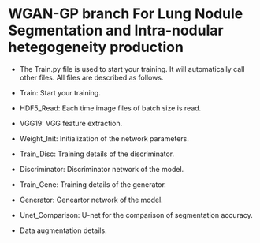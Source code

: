 # WGAN-GP branch For Lung Nodule Segmentation and Intra-nodular hetegogeneity production

* The Train.py file is used to start your training. It will automatically call other files. All files are described as follows.

* Train: Start your training.

* HDF5_Read: Each time image files of batch size is read. 

* VGG19: VGG feature extraction.

* Weight_Init: Initialization of the network parameters.

* Train_Disc: Training details of the discriminator.

* Discriminator: Discriminator network of the model.

* Train_Gene: Training details of the generator.

* Generator: Geneartor network of the model.

* Unet_Comparison: U-net for the comparison of segmentation accuracy.

* Data augmentation details.
